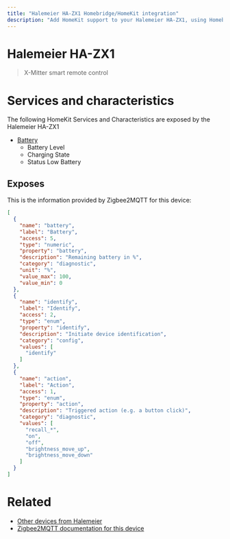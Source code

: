 ```yaml
---
title: "Halemeier HA-ZX1 Homebridge/HomeKit integration"
description: "Add HomeKit support to your Halemeier HA-ZX1, using Homebridge, Zigbee2MQTT and homebridge-z2m."
---
```

<!---
This file has been GENERATED using src/docgen/docgen.ts
DO NOT EDIT THIS FILE MANUALLY!
-->
# Halemeier HA-ZX1
> X-Mitter smart remote control


# Services and characteristics
The following HomeKit Services and Characteristics are exposed by
the Halemeier HA-ZX1

* [Battery](../../battery.md)
  * Battery Level
  * Charging State
  * Status Low Battery



## Exposes

This is the information provided by Zigbee2MQTT for this device:

```json
[
  {
    "name": "battery",
    "label": "Battery",
    "access": 5,
    "type": "numeric",
    "property": "battery",
    "description": "Remaining battery in %",
    "category": "diagnostic",
    "unit": "%",
    "value_max": 100,
    "value_min": 0
  },
  {
    "name": "identify",
    "label": "Identify",
    "access": 2,
    "type": "enum",
    "property": "identify",
    "description": "Initiate device identification",
    "category": "config",
    "values": [
      "identify"
    ]
  },
  {
    "name": "action",
    "label": "Action",
    "access": 1,
    "type": "enum",
    "property": "action",
    "description": "Triggered action (e.g. a button click)",
    "category": "diagnostic",
    "values": [
      "recall_*",
      "on",
      "off",
      "brightness_move_up",
      "brightness_move_down"
    ]
  }
]
```

# Related
* [Other devices from Halemeier](../index.md#halemeier)
* [Zigbee2MQTT documentation for this device](https://www.zigbee2mqtt.io/devices/HA-ZX1.html)